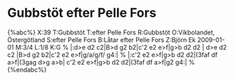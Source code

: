 # Gubbstöt efter Pelle Fors

{%abc%}
X:39
T:Gubbstöt
T:efter Pelle Fors
R:Gubbstöt
O:Vikbolandet, Östergötland
S:efter Pelle Fors
B:Låtar efter Pelle Fors
Z:Björn Ek 2009-01-01
M:3/4
L:1/8
K:G
%
|:d>e d2 c2|B>d g2 b2|c'2 e2 e>f|g>b d2 d2   |
d>e d2 c2  |B>d g2 b2|c'2 e2 e>f|g/a/g/f/ g4:|
%
|:c'2 e2 e>f|g>b d2 d2|(3faf df a>f|(3gag d>g a>b|
c'2 e2 e>f|g>b d2 d2|(3faf df a>f|g2 g4:|
%
{%endabc%}

